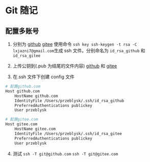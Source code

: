 # Git 随记

## 配置多账号

1. 分别为 [github](https://github.com/) [gitee](https://gitee.com/) 使用命令 `ssh key ssh-keygen -t rsa -C lxjazni7@gmail.com`生成 ssh 文件。分别命名为 `id_rsa_github` 和 `id_rsa_gitee`

2. 上传公钥到(.pub 为结尾的文件内容) [github](https://github.com/) 和 [gitee](https://gitee.com/)

3. 在.ssh 文件下创建 config 文件

```bash
# 配置github.com
Host github.com
    HostName github.com
    IdentityFile /Users/przeblysk/.ssh/id_rsa_github
    PreferredAuthentications publickey
    User przeblysk

# 配置gitee.com
Host gitee.com
    HostName gitee.com
    IdentityFile /Users/przeblysk/.ssh/id_rsa_gitee
    PreferredAuthentications publickey
    User przeblysk
```

4. 测试 `ssh -T git@github.com` `ssh -T git@gitee.com`
